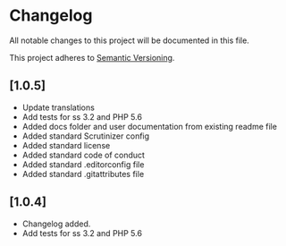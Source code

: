 # Changelog

All notable changes to this project will be documented in this file.

This project adheres to [Semantic Versioning](http://semver.org/).

## [1.0.5]

* Update translations
* Add tests for ss 3.2 and PHP 5.6
* Added docs folder and user documentation from existing readme file
* Added standard Scrutinizer config	
* Added standard license
* Added standard code of conduct
* Added standard .editorconfig file
* Added standard .gitattributes file

## [1.0.4]

* Changelog added.
* Add tests for ss 3.2 and PHP 5.6